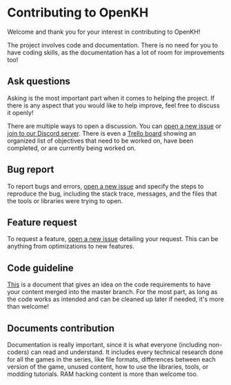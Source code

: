 # Contributing to OpenKH

Welcome and thank you for your interest in contributing to OpenKH!

The project involves code and documentation. There is no need for you to have coding skills, as the documentation has a lot of room for improvements too!

## Ask questions

Asking is the most important part when it comes to helping the project. If there is any aspect that you would like to help improve, feel free to discuss it openly!

There are multiple ways to open a discussion. You can [open a new issue](https://github.com/Xeeynamo/OpenKh/issues/new) or [join to our Discord server](https://discord.gg/MgTaQgf). There is even a [Trello board](https://trello.com/b/xUMpsGBE/openkh) showing an organized list of objectives that need to be worked on, have been completed, or are currently being worked on.

## Bug report

To report bugs and errors, [open a new issue](https://github.com/Xeeynamo/OpenKh/issues/new) and specify the steps to reproduce the bug, including the stack trace, messages, and the files that the tools or libraries were trying to open.

## Feature request

To request a feature, [open a new issue](https://github.com/Xeeynamo/OpenKh/issues/new) detailing your request. This can be anything from optimizations to new features.

## Code guideline

[This](CODE_GUIDELINE.md) is a document that gives an idea on the code requirements to have your content merged into the master branch. For the most part, as long as the code works as intended and can be cleaned up later if needed, it's more than welcome!

## Documents contribution

Documentation is really important, since it is what everyone (including non-coders) can read and understand. It includes every technical research done for all the games in the series, like file formats, differences between each version of the game, unused content, how to use the libraries, tools, or modding tutorials. RAM hacking content is more than welcome too.
